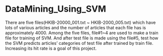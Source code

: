 # DataMining_Using_SVM
There are five files(HKIB-20000_001.txt ~ HKIB-2000_005.txt) which have lots of various articles and the number of articles that each file has
is approximately 4000. Among the five files, file#1~4 are used to make a train file for training of SVM. And after test file is made using the file#5, test how the SVM predicts articles’ categories of test file after trained by train file. Increasing its hit rate is a goal of this project.
